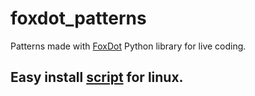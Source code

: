 # foxdot_patterns
Patterns made with [FoxDot](https://github.com/Qirky/FoxDot) Python library for live coding.

## Easy install [script](https://github.com/Noisk8/InstalandoFoxDot-En-linux) for linux.
